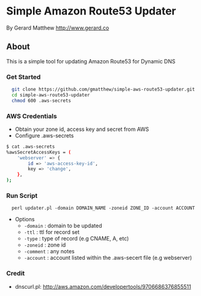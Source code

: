 Simple Amazon Route53 Updater
==========================

By Gerard Matthew http://www.gerard.co

## About

This is a simple tool for updating Amazon Route53 for Dynamic DNS 

### Get Started

```bash
  git clone https://github.com/gmatthew/simple-aws-route53-updater.git
  cd simple-aws-route53-updater
  chmod 600 .aws-secrets
```

### AWS Credentials
  * Obtain your zone id, access key and secret from AWS
  * Configure .aws-secrets
```bash
$ cat .aws-secrets
%awsSecretAccessKeys = (
    'webserver' => {
        id => 'aws-access-key-id',
        key => 'change',
    },
);
```

### Run Script 
```
  perl updater.pl -domain DOMAIN_NAME -zoneid ZONE_ID -account ACCOUNT
```
* Options
  - ```-domain``` : domain to be updated
  - ```-ttl``` : ttl for record set
  - ```-type``` : type of record (e.g CNAME, A, etc)
  - ```-zoneid``` : zone id
  - ```-comment``` : any notes
  - ```-account``` : account listed within the .aws-secert file (e.g webserver)

### Credit
* dnscurl.pl: http://aws.amazon.com/developertools/9706686376855511
